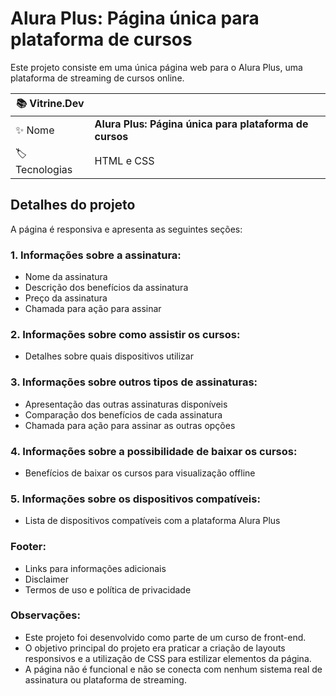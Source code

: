 # Alura Plus: Página única para plataforma de cursos

Este projeto consiste em uma única página web para o Alura Plus, uma plataforma de streaming de cursos online.

| :books: Vitrine.Dev |     |
| -------------  | --- |
| :sparkles: Nome        | **Alura Plus: Página única para plataforma de cursos**
| :label: Tecnologias | HTML e CSS

## Detalhes do projeto

A página é responsiva e apresenta as seguintes seções:

### 1. Informações sobre a assinatura:
- Nome da assinatura
- Descrição dos benefícios da assinatura
- Preço da assinatura
- Chamada para ação para assinar

### 2. Informações sobre como assistir os cursos:
- Detalhes sobre quais dispositivos utilizar

### 3. Informações sobre outros tipos de assinaturas:
- Apresentação das outras assinaturas disponíveis
- Comparação dos benefícios de cada assinatura
- Chamada para ação para assinar as outras opções
  
### 4. Informações sobre a possibilidade de baixar os cursos:
- Benefícios de baixar os cursos para visualização offline

### 5. Informações sobre os dispositivos compatíveis:
- Lista de dispositivos compatíveis com a plataforma Alura Plus

### Footer:
- Links para informações adicionais
- Disclaimer
- Termos de uso e política de privacidade

### Observações:
- Este projeto foi desenvolvido como parte de um curso de front-end.
- O objetivo principal do projeto era praticar a criação de layouts responsivos e a utilização de CSS para estilizar elementos da página.
- A página não é funcional e não se conecta com nenhum sistema real de assinatura ou plataforma de streaming.
